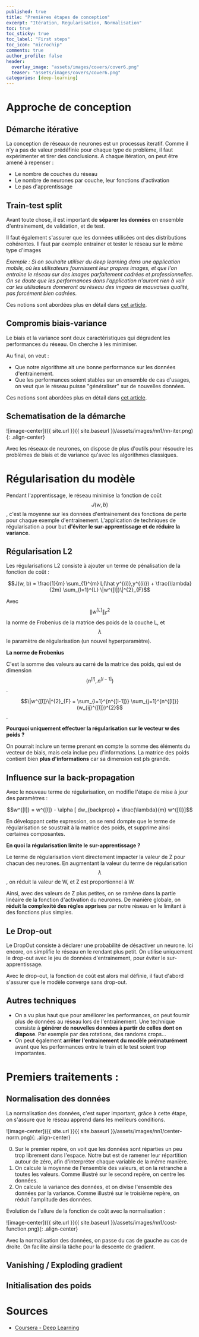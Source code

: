 ```yaml
---
published: true
title: "Premières étapes de conception"
excerpt: "Itération, Regularisation, Normalisation"
toc: true
toc_sticky: true
toc_label: "First steps"
toc_icon: "microchip"
comments: true
author_profile: false
header:
  overlay_image: "assets/images/covers/cover6.png"
  teaser: "assets/images/covers/cover6.png"
categories: [deep-learning]
---
```


<script type="text/javascript" async
src="https://cdn.mathjax.org/mathjax/latest/MathJax.js?config=TeX-MML-AM_CHTML">
</script>

# Approche de conception

## Démarche itérative

La conception de réseaux de neurones est un processus iteratif. Comme il n'y a pas de valeur prédéfinie pour chaque type de problème, il faut expérimenter et tirer des conclusions. A chaque itération, on peut être amené à repenser :

- Le nombre de couches du réseau
- Le nombre de neurones par couche, leur fonctions d'activation
- Le pas d'apprentissage

## Train-test split

Avant toute chose, il est important de **séparer les données** en ensemble d'entrainement, de validation, et de test.

Il faut également s'assurer que les données utilisées ont des distributions cohérentes. Il faut par exemple entrainer et tester le réseau sur le même type d'images

*Exemple : Si on souhaite utiliser du deep learning dans une application mobile, où les utilisateurs fournissent leur propres images, et que l'on entraine le réseau sur des images parfaitement cadrées et professionnelles. On se doute que les performances dans l'application n'auront rien à voir car les utilisateurs donneront au réseau des imgaes de mauvaises qualité, pas forcément bien cadrées.*

Ces notions sont abordées plus en détail dans [cet article](https://alexpeterbec.github.io/metrics/scoring/algorithm-scoring/#split--train-validation-test).

## Compromis biais-variance

Le biais et la variance sont deux caractéristiques qui dégradent les performances du réseau. On cherche à les minimiser.

Au final, on veut : 
- Que notre algorithme ait une bonne performance sur les données d'entrainement. 
- Que les performances soient stables sur un ensemble de cas d'usages, on veut que le réseau puisse "généraliser" sur de nouvelles données.

Ces notions sont abordées plus en détail dans [cet article](https://alexpeterbec.github.io/metrics/scoring/algorithm-scoring/#dilemme-biais-variance).

## Schematisation de la démarche

![image-center]({{ site.url }}{{ site.baseurl }}/assets/images/nn1/nn-iter.png){: .align-center}

Avec les réseaux de neurones, on dispose de plus d'outils pour résoudre les problèmes de biais et de variance qu'avec les algorithmes classiques.

# Régularisation du modèle

Pendant l'apprentissage, le réseau minimise la fonction de coût $$J(w, b)$$, c'est la moyenne sur les données d'entrainement des fonctions de perte pour chaque exemple d'entrainement. L'application de techniques de régularisation a pour but **d'éviter le sur-apprentissage et de réduire la variance**. 

## Régularisation L2

Les régularisations L2 consiste à ajouter un terme de pénalisation de la fonction de coût :

$$J(w, b) = \frac{1}{m} \sum_{1}^{m} L(\hat y^{(i)},y^{(i)}) + \frac{\lambda}{2m} \sum_{l=1}^{L} \|w^{[l]}\|^{2}_{F}$$

Avec $$\|w^{[L]}\|^{2}_{F}$$ la norme de Frobenius de la matrice des poids de la couche L, et $$\lambda$$ le paramètre de régularisation (un nouvel hyperparamètre).

**La norme de Frobenius**

C'est la somme des valeurs au carré de la matrice des poids, qui est de dimension $$(n^{[l]}, n^{[l-1]})$$.

$$\|w^{[l]}\|^{2}_{F} = \sum_{i=1}^{n^{[l-1]}} \sum_{j=1}^{n^{[l]}} (w_{ij}^{[l]})^{2}$$.

**Pourquoi uniquement effectuer la régularisation sur le vecteur w des poids ?**

On pourrait inclure un terme prenant en compte la somme des éléments du vecteur de biais, mais cela inclue peu d'informations. La matrice des poids contient bien **plus d'informations** car sa dimension est pls grande.

## Influence sur la back-propagation

Avec le nouveau terme de régularisation, on modifie l'étape de mise à jour des paramètres :

$$w^{[l]} = w^{[l]} - \alpha [ dw_{backprop} + \frac{\lambda}{m} w^{[l]}]$$

En développant cette expression, on se rend dompte que le terme de régularisation se soustrait à la matrice des poids, et supprime ainsi certaines composantes.

**En quoi la régularisation limite le sur-apprentissage ?**

Le terme de régularisation vient directement impacter la valeur de Z pour chacun des neurones. En augmentant la valeur du terme de régularisation $$\lambda$$, on réduit la valeur de W, et Z est proportionnel à W.

Ainsi, avec des valeurs de Z plus petites, on se ramène dans la partie linéaire de la fonction d'activation du neurones. De manière globale, on **réduit la complexité des règles apprises** par notre réseau en le limitant à des fonctions plus simples.

## Le Drop-out

Le DropOut consiste à déclarer une probabilité de désactiver un neurone. Ici encore, on simplifie le réseau en le rendant plus petit. On utilise uniquement le drop-out avec le jeu de données d'entrainement, pour éviter le sur-apprentissage.

Avec le drop-out, la fonction de coût est alors mal définie, il faut d'abord s'assurer que le modèle converge sans drop-out.

## Autres techniques

- On a vu plus haut que pour améliorer les performances, on peut fournir plus de données au réseau lors de l'entrainement. Une technique consiste à **générer de nouvelles données à partir de celles dont on dispose**. Par exemple par des rotations, des randoms crops...
- On peut également **arrêter l'entrainement du modèle prématurément** avant que les performances entre le train et le test soient trop importantes.

# Premiers traitements : 

## Normalisation des données

La normalisation des données, c'est super important, grâce à cette étape, on s'assure que le réseau apprend dans les meilleurs conditions.

![image-center]({{ site.url }}{{ site.baseurl }}/assets/images/nn1/center-norm.png){: .align-center}

0. Sur le premier repère, on voit que les données sont réparties un peu trop librement dans l'espace. Notre but est de ramener leur répartition autour de zéro, afin d'interpréter chaque variable de la même manière.
1. On calcule la moyenne de l'ensemble des valeurs, et on la retranche à toutes les valeurs. Comme illustré sur le second repère, on centre les données.
2. On calcule la variance des données, et on divise l'ensemble des données par la variance. Comme illustré sur le troisième repère, on réduit l'amplitude des données.

Evolution de l'allure de la fonction de coût avec la normalisation :

![image-center]({{ site.url }}{{ site.baseurl }}/assets/images/nn1/cost-function.png){: .align-center}

Avec la normalisation des données, on passe du cas de gauche au cas de droite. On facilite ainsi la tâche pour la descente de gradient.


## Vanishing / Exploding gradient


## Initialisation des poids

# Sources

- [Coursera - Deep Learning](www.coursera.org/learn/neural-networks-deep-learning)
